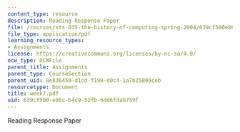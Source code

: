 ```yaml
---
content_type: resource
description: Reading Response Paper
file: /courses/sts-035-the-history-of-computing-spring-2004/639cf500e86cb4c952fb6dd6fdab759f_week7.pdf
file_type: application/pdf
learning_resource_types:
- Assignments
license: https://creativecommons.org/licenses/by-nc-sa/4.0/
ocw_type: OCWFile
parent_title: Assignments
parent_type: CourseSection
parent_uid: 8e836459-d1cd-f190-d0c4-1a7b25809ceb
resourcetype: Document
title: week7.pdf
uid: 639cf500-e86c-b4c9-52fb-6dd6fdab759f
---
```

Reading Response Paper